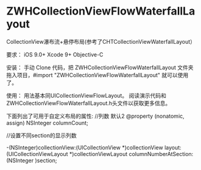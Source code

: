 # ZWHCollectionViewFlowWaterfallLayout
CollectionView瀑布流+悬停布局(参考了CHTCollectionViewWaterfallLayout）

要求：
iOS 9.0+
Xcode 9+
Objective-C


安装：
手动
Clone 代码，把 ZWHCollectionViewFlowWaterfallLayout 文件夹拖入项目，#import "ZWHCollectionViewFlowWaterfallLayout" 就可以使用了。


使用：
用法基本同UICollectionViewFlowLayout。
阅读演示代码和 ZWHCollectionViewFlowWaterfallLayout.h头文件以获取更多信息。

下面列出了可用于自定义布局的属性:
//列数 默认2
@property (nonatomic, assign) NSInteger columnCount;

//设置不同section的显示列数

-(NSInteger)collectionView:(UICollectionView *)collectionView layout:(UICollectionViewLayout *)collectionViewLayout columnNumberAtSection:(NSInteger )section;
